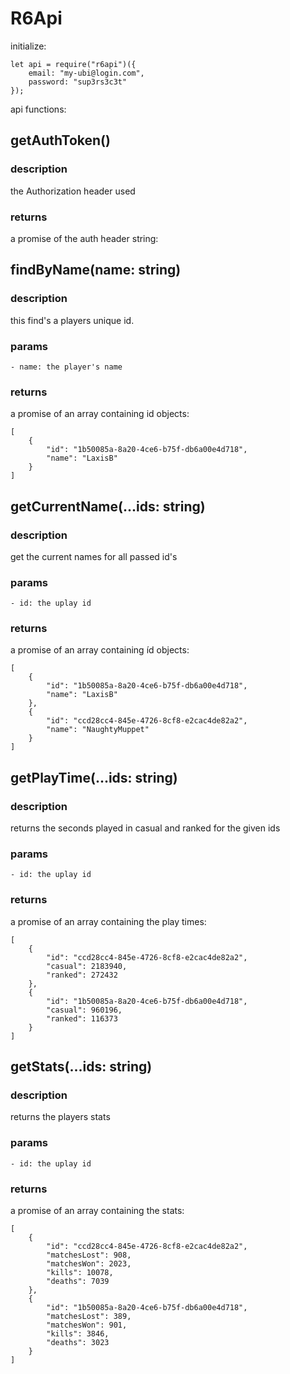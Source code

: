 # R6Api  

initialize:
```
let api = require("r6api")({
    email: "my-ubi@login.com",
    password: "sup3rs3c3t"
});
```

api functions:


## getAuthToken()

### description  
the Authorization header used

### returns
a promise of the auth header string:


## findByName(name: string)

### description  
this find's a players unique id.

### params
    - name: the player's name

### returns
a promise of an array containing id objects:
```
[
    {
        "id": "1b50085a-8a20-4ce6-b75f-db6a00e4d718",
        "name": "LaxisB"
    }
]
```  
  
## getCurrentName(...ids: string)  

### description

get the current names for all passed id's  

### params
    - id: the uplay id  

### returns
a promise of an array containing íd objects:

```
[ 
    { 
        "id": "1b50085a-8a20-4ce6-b75f-db6a00e4d718",
        "name": "LaxisB" 
    }, 
    { 
        "id": "ccd28cc4-845e-4726-8cf8-e2cac4de82a2",
        "name": "NaughtyMuppet" 
    } 
]
```  

## getPlayTime(...ids: string)  

### description
returns the seconds played in casual and ranked for the given ids  

### params
    - id: the uplay id

### returns
a promise of an array containing the play times:
```
[ 
    { 
        "id": "ccd28cc4-845e-4726-8cf8-e2cac4de82a2",
        "casual": 2183940,
        "ranked": 272432 
    },
    { 
        "id": "1b50085a-8a20-4ce6-b75f-db6a00e4d718",
        "casual": 960196,
        "ranked": 116373 
    } 
]

```

## getStats(...ids: string)  

### description
returns the players stats  

### params
    - id: the uplay id

### returns
a promise of an array containing the stats:
```
[
    {
        "id": "ccd28cc4-845e-4726-8cf8-e2cac4de82a2",
        "matchesLost": 908,
        "matchesWon": 2023,
        "kills": 10078,
        "deaths": 7039
    },
    {
        "id": "1b50085a-8a20-4ce6-b75f-db6a00e4d718",
        "matchesLost": 389,
        "matchesWon": 901,
        "kills": 3846,
        "deaths": 3023
    }
]
```